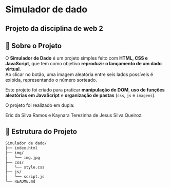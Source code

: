 # Simulador de dado

## Projeto da disciplina de web 2

## 🎲 Sobre o Projeto

O **Simulador de Dado** é um projeto simples feito com **HTML, CSS e JavaScript**, que tem como objetivo **reproduzir o lançamento de um dado virtual**.  
Ao clicar no botão, uma imagem aleatória entre seis lados possíveis é exibida, representando o número sorteado.  

Este projeto foi criado para praticar **manipulação do DOM**, **uso de funções aleatórias em JavaScript** e **organização de pastas** (`css`, `js` e `imagens`).

O projeto foi realizado em dupla:

Eric da Silva Ramos e Kaynara Terezinha de Jesus Silva Queiroz.
## 📂 Estrutura do Projeto

```bash
Simulador de dado/
├── index.html
├── img/
│   └── img.jpg
├── css/
│   └── style.css
├── js/
│   └── script.js
└── README.md

